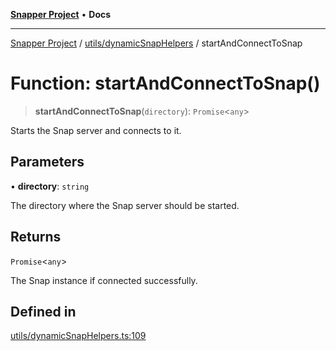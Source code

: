 [**Snapper Project**](../../../README.md) • **Docs**

***

[Snapper Project](../../../README.md) / [utils/dynamicSnapHelpers](../README.md) / startAndConnectToSnap

# Function: startAndConnectToSnap()

> **startAndConnectToSnap**(`directory`): `Promise`\<`any`\>

Starts the Snap server and connects to it.

## Parameters

• **directory**: `string`

The directory where the Snap server should be started.

## Returns

`Promise`\<`any`\>

The Snap instance if connected successfully.

## Defined in

[utils/dynamicSnapHelpers.ts:109](https://github.com/asifqatar/Snapper/blob/26db3be2155d9435b70ccf05d18d5ef124b513e9/utils/dynamicSnapHelpers.ts#L109)
